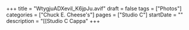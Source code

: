+++
title = "WtygjuADXevil_K6jpJu.avif"
draft = false
tags = ["Photos"]
categories = ["Chuck E. Cheese's"]
pages = ["Studio C"]
startDate = ""
description = "[[Studio C Cappa"
+++
